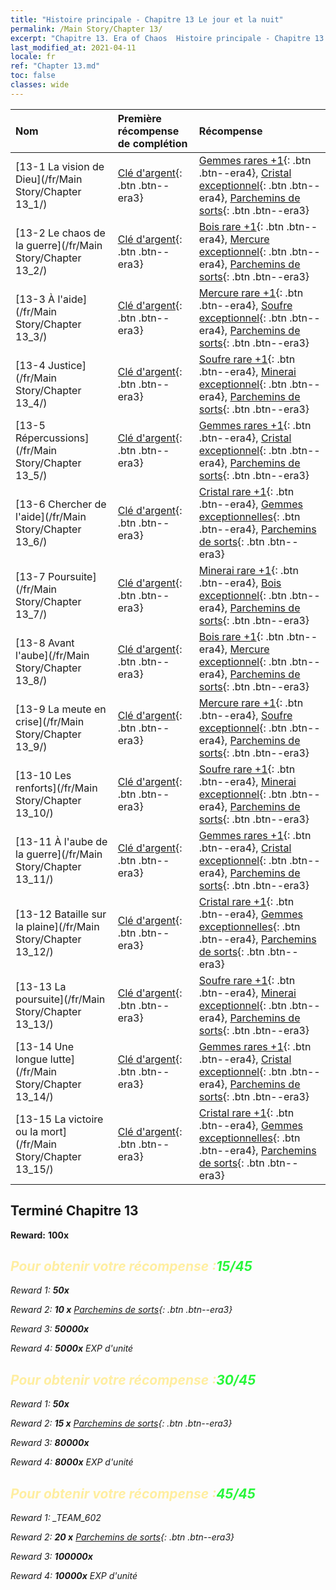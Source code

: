 ```yaml
---
title: "Histoire principale - Chapitre 13 Le jour et la nuit"
permalink: /Main Story/Chapter 13/
excerpt: "Chapitre 13. Era of Chaos  Histoire principale - Chapitre 13. Le jour et la nuit"
last_modified_at: 2021-04-11
locale: fr
ref: "Chapter 13.md"
toc: false
classes: wide
---
```


  | Nom |  Première récompense de complétion | Récompense |
  |:------------|:------------|:------------| 
  | [13-1 La vision de Dieu](/fr/Main Story/Chapter 13_1/) | [Clé d'argent](/fr/Items/con_693/){: .btn .btn--era3} | [Gemmes rares +1](/fr/Items/mat_44/){: .btn .btn--era4}, [Cristal exceptionnel](/fr/Items/mat_38/){: .btn .btn--era4}, [Parchemins de sorts](/fr/Items/con_694/){: .btn .btn--era3} |
  | [13-2 Le chaos de la guerre](/fr/Main Story/Chapter 13_2/) | [Clé d'argent](/fr/Items/con_693/){: .btn .btn--era3} | [Bois rare +1](/fr/Items/mat_41/){: .btn .btn--era4}, [Mercure exceptionnel](/fr/Items/mat_35/){: .btn .btn--era4}, [Parchemins de sorts](/fr/Items/con_694/){: .btn .btn--era3} |
  | [13-3 À l'aide](/fr/Main Story/Chapter 13_3/) | [Clé d'argent](/fr/Items/con_693/){: .btn .btn--era3} | [Mercure rare +1](/fr/Items/mat_42/){: .btn .btn--era4}, [Soufre exceptionnel](/fr/Items/mat_36/){: .btn .btn--era4}, [Parchemins de sorts](/fr/Items/con_694/){: .btn .btn--era3} |
  | [13-4 Justice](/fr/Main Story/Chapter 13_4/) | [Clé d'argent](/fr/Items/con_693/){: .btn .btn--era3} | [Soufre rare +1](/fr/Items/mat_43/){: .btn .btn--era4}, [Minerai exceptionnel](/fr/Items/mat_33/){: .btn .btn--era4}, [Parchemins de sorts](/fr/Items/con_694/){: .btn .btn--era3} |
  | [13-5 Répercussions](/fr/Main Story/Chapter 13_5/) | [Clé d'argent](/fr/Items/con_693/){: .btn .btn--era3} | [Gemmes rares +1](/fr/Items/mat_44/){: .btn .btn--era4}, [Cristal exceptionnel](/fr/Items/mat_38/){: .btn .btn--era4}, [Parchemins de sorts](/fr/Items/con_694/){: .btn .btn--era3} |
  | [13-6 Chercher de l'aide](/fr/Main Story/Chapter 13_6/) | [Clé d'argent](/fr/Items/con_693/){: .btn .btn--era3} | [Cristal rare +1](/fr/Items/mat_45/){: .btn .btn--era4}, [Gemmes exceptionnelles](/fr/Items/mat_37/){: .btn .btn--era4}, [Parchemins de sorts](/fr/Items/con_694/){: .btn .btn--era3} |
  | [13-7 Poursuite](/fr/Main Story/Chapter 13_7/) | [Clé d'argent](/fr/Items/con_693/){: .btn .btn--era3} | [Minerai rare +1](/fr/Items/mat_40/){: .btn .btn--era4}, [Bois exceptionnel](/fr/Items/mat_34/){: .btn .btn--era4}, [Parchemins de sorts](/fr/Items/con_694/){: .btn .btn--era3} |
  | [13-8 Avant l'aube](/fr/Main Story/Chapter 13_8/) | [Clé d'argent](/fr/Items/con_693/){: .btn .btn--era3} | [Bois rare +1](/fr/Items/mat_41/){: .btn .btn--era4}, [Mercure exceptionnel](/fr/Items/mat_35/){: .btn .btn--era4}, [Parchemins de sorts](/fr/Items/con_694/){: .btn .btn--era3} |
  | [13-9 La meute en crise](/fr/Main Story/Chapter 13_9/) | [Clé d'argent](/fr/Items/con_693/){: .btn .btn--era3} | [Mercure rare +1](/fr/Items/mat_42/){: .btn .btn--era4}, [Soufre exceptionnel](/fr/Items/mat_36/){: .btn .btn--era4}, [Parchemins de sorts](/fr/Items/con_694/){: .btn .btn--era3} |
  | [13-10 Les renforts](/fr/Main Story/Chapter 13_10/) | [Clé d'argent](/fr/Items/con_693/){: .btn .btn--era3} | [Soufre rare +1](/fr/Items/mat_43/){: .btn .btn--era4}, [Minerai exceptionnel](/fr/Items/mat_33/){: .btn .btn--era4}, [Parchemins de sorts](/fr/Items/con_694/){: .btn .btn--era3} |
  | [13-11 À l'aube de la guerre](/fr/Main Story/Chapter 13_11/) | [Clé d'argent](/fr/Items/con_693/){: .btn .btn--era3} | [Gemmes rares +1](/fr/Items/mat_44/){: .btn .btn--era4}, [Cristal exceptionnel](/fr/Items/mat_38/){: .btn .btn--era4}, [Parchemins de sorts](/fr/Items/con_694/){: .btn .btn--era3} |
  | [13-12 Bataille sur la plaine](/fr/Main Story/Chapter 13_12/) | [Clé d'argent](/fr/Items/con_693/){: .btn .btn--era3} | [Cristal rare +1](/fr/Items/mat_45/){: .btn .btn--era4}, [Gemmes exceptionnelles](/fr/Items/mat_37/){: .btn .btn--era4}, [Parchemins de sorts](/fr/Items/con_694/){: .btn .btn--era3} |
  | [13-13 La poursuite](/fr/Main Story/Chapter 13_13/) | [Clé d'argent](/fr/Items/con_693/){: .btn .btn--era3} | [Soufre rare +1](/fr/Items/mat_43/){: .btn .btn--era4}, [Minerai exceptionnel](/fr/Items/mat_33/){: .btn .btn--era4}, [Parchemins de sorts](/fr/Items/con_694/){: .btn .btn--era3} |
  | [13-14 Une longue lutte](/fr/Main Story/Chapter 13_14/) | [Clé d'argent](/fr/Items/con_693/){: .btn .btn--era3} | [Gemmes rares +1](/fr/Items/mat_44/){: .btn .btn--era4}, [Cristal exceptionnel](/fr/Items/mat_38/){: .btn .btn--era4}, [Parchemins de sorts](/fr/Items/con_694/){: .btn .btn--era3} |
  | [13-15 La victoire ou la mort](/fr/Main Story/Chapter 13_15/) | [Clé d'argent](/fr/Items/con_693/){: .btn .btn--era3} | [Cristal rare +1](/fr/Items/mat_45/){: .btn .btn--era4}, [Gemmes exceptionnelles](/fr/Items/mat_37/){: .btn .btn--era4}, [Parchemins de sorts](/fr/Items/con_694/){: .btn .btn--era3} |


## Terminé Chapitre 13

 **Reward:**  **100x** <i class="fas fa-gem"/>



## <span style="color: #ffeea0">Pour obtenir votre récompense :</span><span style="color: #27f73a">15/45</span>

 Reward 1:  **50x** <i class="fas fa-gem"/>

 Reward 2: **10 x** [Parchemins de sorts](/fr/Items/con_694/){: .btn .btn--era3}

 Reward 3:  **50000x** <i class="fas fa-coins"/>

 Reward 4:  **5000x** EXP d'unité



## <span style="color: #ffeea0">Pour obtenir votre récompense :</span><span style="color: #27f73a">30/45</span>

 Reward 1:  **50x** <i class="fas fa-gem"/>

 Reward 2: **15 x** [Parchemins de sorts](/fr/Items/con_694/){: .btn .btn--era3}

 Reward 3:  **80000x** <i class="fas fa-coins"/>

 Reward 4:  **8000x** EXP d'unité



## <span style="color: #ffeea0">Pour obtenir votre récompense :</span><span style="color: #27f73a">45/45</span>

 Reward 1: _TEAM_602

 Reward 2: **20 x** [Parchemins de sorts](/fr/Items/con_694/){: .btn .btn--era3}

 Reward 3:  **100000x** <i class="fas fa-coins"/>

 Reward 4:  **10000x** EXP d'unité

